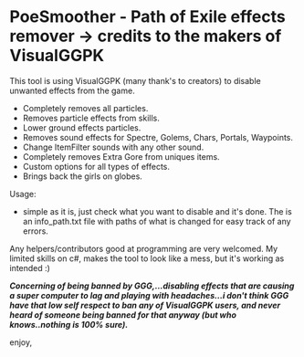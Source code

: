 # PoeSmoother - Path of Exile effects remover -> credits to the makers of VisualGGPK

This tool is using VisualGGPK (many thank's to creators) to disable unwanted effects from the game.


- Completely removes all particles.
- Removes particle effects from skills.
- Lower ground effects particles.
- Removes sound effects for Spectre, Golems, Chars, Portals, Waypoints.
- Change ItemFilter sounds with any other sound.
- Completely removes Extra Gore from uniques items.
- Custom options for all types of effects.
- Brings back the girls on globes.


Usage:

- simple as it is, just check what you want to disable and it's done.
The is an info_path.txt file with paths of what is changed for easy track of any errors.

Any helpers/contributors good at programming are very welcomed. 
My limited skills on c#, makes the tool to look like a mess, but it's working as intended :)


***Concerning of being banned by GGG,...disabling effects that are causing a super computer to lag and playing with headaches...i don't think GGG have that low self respect to ban any of VisualGGPK users, and never heard of someone being banned for that anyway (but who knows..nothing is 100% sure).***


enjoy,
